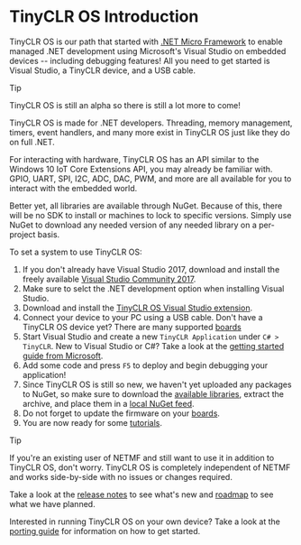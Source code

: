 # TinyCLR OS Introduction

TinyCLR OS is our path that started with [.NET Micro Framework](http://netmf.com/) to enable managed .NET development using Microsoft's Visual Studio on embedded devices -- including debugging features! All you need to get started is Visual Studio, a TinyCLR device, and a USB cable. 

> [!Tip]
> TinyCLR OS is still an alpha so there is still a lot more to come!

TinyCLR OS is made for .NET developers. Threading, memory management, timers, event handlers, and many more exist in TinyCLR OS just like they do on full .NET. 

For interacting with hardware, TinyCLR OS has an API similar to the Windows 10 IoT Core Extensions API, you may already be familiar with. GPIO, UART, SPI, I2C, ADC, DAC, PWM, and more are all available for you to interact with the embedded world.

Better yet, all libraries are available through NuGet. Because of this, there will be no SDK to install or machines to lock to specific versions. Simply use NuGet to download any needed version of any needed library on a per-project basis.

To set a system to use TinyCLR OS:
1. If you don't already have Visual Studio 2017, download and install the freely available [Visual Studio Community 2017](https://www.visualstudio.com/downloads/).
2. Make sure to selct the .NET development option when installing Visual Studio.
2. Download and install the [TinyCLR OS Visual Studio extension](http:/files.ghielectronics.com/downloads/TinyCLR/Extension/GHIElectronics.TinyCLR.VisualStudio.0.5.0.vsix).
3. Connect your device to your PC using a USB cable. Don't have a TinyCLR OS device yet? There are many supported [boards](/boards/intro.html)
4. Start Visual Studio and create a new `TinyCLR Application` under `C# > TinyCLR`. New to Visual Studio or C#? Take a look at the [getting started guide from Microsoft](https://docs.microsoft.com/en-us/dotnet/csharp/getting-started/with-visual-studio).
5. Add some code and press `F5` to deploy and begin debugging your application!
6. Since TinyCLR OS is still so new, we haven't yet uploaded any packages to NuGet, so make sure to download the [available libraries](https://www.ghielectronics.com/downloads/TinyCLR/Libraries/GHIElectronics.TinyCLR.Libraries.0.5.0.zip), extract the archive, and place them in a [local NuGet feed](https://docs.nuget.org/ndocs/hosting-packages/local-feeds).
7. Do not forget to update the firmware on your [boards](/boards/intro.html).
8. You are now ready for some [tutorials](tutorials/intro.html).

> [!Tip]
> If you're an existing user of NETMF and still want to use it in addition to TinyCLR OS, don't worry. TinyCLR OS is completely independent of NETMF and works side-by-side with no issues or changes required.

Take a look at the [release notes](release_notes.md) to see what's new and [roadmap](roadmap.md) to see what we have planned.

Interested in running TinyCLR OS on your own device? Take a look at the [porting guide](porting/intro.md) for information on how to get started.